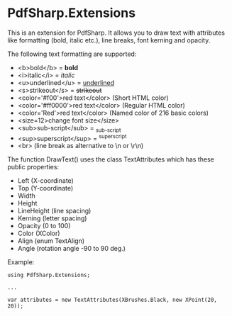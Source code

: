 # PdfSharp.Extensions
This is an extension for PdfSharp. It allows you to draw text with attributes like formatting (bold, italic etc.), line breaks, font kerning and opacity.

The following text formatting are supported:

- &lt;b>bold&lt;/b> = <b>bold</b>
- &lt;i>italic&lt;/i> = <i>italic</i>
- &lt;u>underlined&lt;/u> = <u>underlined</u>
- &lt;s>strikeout&lt;/s> = <s>strikeout</s>
- &lt;color='#f00'>red text&lt;/color> (Short HTML color)
- &lt;color='#ff0000'>red text&lt;/color> (Regular HTML color)
- &lt;color='Red'>red text&lt;/color> (Named color of 216 basic colors)
- &lt;size=12>change font size&lt;/size>
- &lt;sub>sub-script&lt;/sub> = <sub>sub-script</sub>
- &lt;sup>superscript&lt;/sup> = <sup>superscript</sup>
- &lt;br> (line break as alternative to \n or \r\n)

The function DrawText() uses the class TextAttributes which has these public properties:

- Left (X-coordinate)
- Top (Y-coordinate)
- Width
- Height
- LineHeight (line spacing)
- Kerning (letter spacing)
- Opacity (0 to 100)
- Color (XColor)
- Align (enum TextAlign)
- Angle (rotation angle -90 to 90 deg.)

Example:
```c-sharp
using PdfSharp.Extensions;

...

var attributes = new TextAttributes(XBrushes.Black, new XPoint(20, 20));
```
